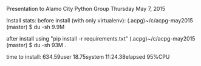 Presentation to Alamo City Python Group 
Thursday May 7, 2015

Install stats:
before install (with only virtualenv):
(.acpg)~/c/acpg-may2015 (master) $ du -sh
9.9M	

after install using "pip install -r requirements.txt"
(.acpg)~/c/acpg-may2015 (master) $ du -sh
93M	.

time to install: 
634.59user 18.75system 11:24.38elapsed 95%CPU 

